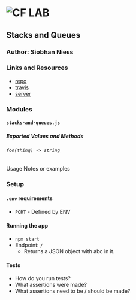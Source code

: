 ![CF](http://i.imgur.com/7v5ASc8.png) LAB
=================================================

## Stacks and Queues

### Author: Siobhan Niess

### Links and Resources
* [repo](http://xyz.com)
* [travis](http://xyz.com)
* [server](http://xyz.com)

### Modules
#### `stacks-and-queues.js`
##### Exported Values and Methods

###### `foo(thing) -> string`
Usage Notes or examples

### Setup
#### `.env` requirements
* `PORT` - Defined by ENV

#### Running the app
* `npm start`
* Endpoint: `/`
  * Returns a JSON object with abc in it.

#### Tests
* How do you run tests?
* What assertions were made?
* What assertions need to be / should be made?